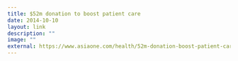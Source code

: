 ```yaml
---
title: $52m donation to boost patient care
date: 2014-10-10
layout: link
description: ""
image: ""
external: https://www.asiaone.com/health/52m-donation-boost-patient-care
---
```

